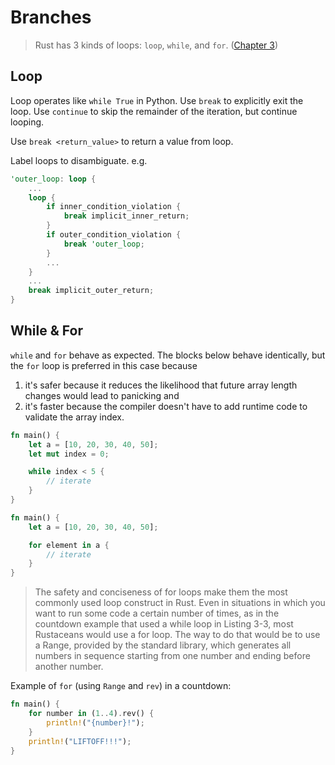 # Branches

> Rust has 3 kinds of loops: `loop`, `while`, and `for`.
> ([Chapter 3](https://rust-book.cs.brown.edu/ch03-05-control-flow.html#repetition-with-loops))

## Loop

Loop operates like `while True` in Python.
Use `break` to explicitly exit the loop.
Use `continue` to skip the remainder of the iteration, but continue looping.

Use `break <return_value>` to return a value from loop.

Label loops to disambiguate.
e.g.

```rust
'outer_loop: loop {
    ...
    loop {
        if inner_condition_violation {
            break implicit_inner_return;
        }
        if outer_condition_violation {
            break 'outer_loop;
        }
        ...
    }
    ...
    break implicit_outer_return;
}
```

## While & For

`while` and `for` behave as expected.
The blocks below behave identically, but the `for` loop is preferred in this case because

1. it's safer because it reduces the likelihood that future array length changes would lead to panicking and
2. it's faster because the compiler doesn't have to add runtime code to validate the array index.

```rust
fn main() {
    let a = [10, 20, 30, 40, 50];
    let mut index = 0;

    while index < 5 {
        // iterate
    }
}
```

```rust
fn main() {
    let a = [10, 20, 30, 40, 50];

    for element in a {
        // iterate
    }
}
```

> The safety and conciseness of for loops make them the most commonly used loop construct in Rust.
> Even in situations in which you want to run some code a certain number of times,
> as in the countdown example that used a while loop in Listing 3-3,
> most Rustaceans would use a for loop.
> The way to do that would be to use a Range, provided by the standard library,
> which generates all numbers in sequence starting from one number and ending before another number.

Example of `for` (using `Range` and `rev`) in a countdown:

```rust
fn main() {
    for number in (1..4).rev() {
        println!("{number}!");
    }
    println!("LIFTOFF!!!");
}
```
